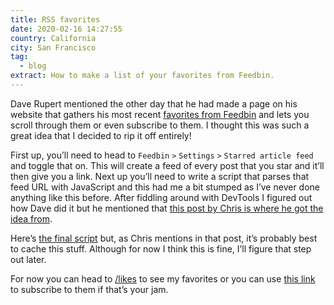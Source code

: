 ```yaml
---
title: RSS favorites
date: 2020-02-16 14:27:55
country: California
city: San Francisco 
tag:
  - blog
extract: How to make a list of your favorites from Feedbin. 
---
```


Dave Rupert mentioned the other day that he had made a page on his website that gathers his most recent [favorites from Feedbin](https://daverupert.com/likes/) and lets you scroll through them or even subscribe to them. I thought this was such a great idea that I decided to rip it off entirely!

First up, you’ll need to head to `Feedbin` `>` `Settings` `>` `Starred article feed` and toggle that on. This will create a feed of every post that you star and it’ll then give you a link. Next up you’ll need to write a script that parses that feed URL with JavaScript and this had me a bit stumped as I’ve never done anything like this before. After fiddling around with DevTools I figured out how Dave did it but he mentioned that [this post by Chris is where he got the idea from](https://css-tricks.com/how-to-fetch-and-parse-rss-feeds-in-javascript/). 

Here’s [the final script](https://codepen.io/robinrendle/pen/a1c68736d5df9451992441e9f1c142e6?editors=1010) but, as Chris mentions in that post, it’s probably best to cache this stuff. Although for now I think this is fine, I’ll figure that step out later.

For now you can head to [/likes](/likes.html) to see my favorites or you can use [this link](https://feedbin.com/starred/aLWF-kwUgSwGZ_pDRzeM4w.xml) to subscribe to them if that’s your jam.